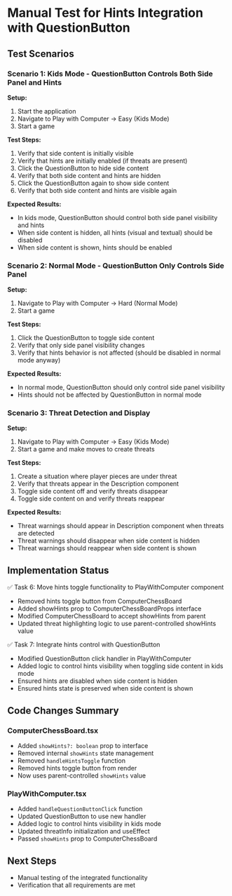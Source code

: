 # Manual Test for Hints Integration with QuestionButton

## Test Scenarios

### Scenario 1: Kids Mode - QuestionButton Controls Both Side Panel and Hints

**Setup:**

1. Start the application
2. Navigate to Play with Computer -> Easy (Kids Mode)
3. Start a game

**Test Steps:**

1. Verify that side content is initially visible
2. Verify that hints are initially enabled (if threats are present)
3. Click the QuestionButton to hide side content
4. Verify that both side content and hints are hidden
5. Click the QuestionButton again to show side content
6. Verify that both side content and hints are visible again

**Expected Results:**

- In kids mode, QuestionButton should control both side panel visibility and hints
- When side content is hidden, all hints (visual and textual) should be disabled
- When side content is shown, hints should be enabled

### Scenario 2: Normal Mode - QuestionButton Only Controls Side Panel

**Setup:**

1. Navigate to Play with Computer -> Hard (Normal Mode)
2. Start a game

**Test Steps:**

1. Click the QuestionButton to toggle side content
2. Verify that only side panel visibility changes
3. Verify that hints behavior is not affected (should be disabled in normal mode anyway)

**Expected Results:**

- In normal mode, QuestionButton should only control side panel visibility
- Hints should not be affected by QuestionButton in normal mode

### Scenario 3: Threat Detection and Display

**Setup:**

1. Navigate to Play with Computer -> Easy (Kids Mode)
2. Start a game and make moves to create threats

**Test Steps:**

1. Create a situation where player pieces are under threat
2. Verify that threats appear in the Description component
3. Toggle side content off and verify threats disappear
4. Toggle side content on and verify threats reappear

**Expected Results:**

- Threat warnings should appear in Description component when threats are detected
- Threat warnings should disappear when side content is hidden
- Threat warnings should reappear when side content is shown

## Implementation Status

✅ Task 6: Move hints toggle functionality to PlayWithComputer component

- Removed hints toggle button from ComputerChessBoard
- Added showHints prop to ComputerChessBoardProps interface
- Modified ComputerChessBoard to accept showHints from parent
- Updated threat highlighting logic to use parent-controlled showHints value

✅ Task 7: Integrate hints control with QuestionButton

- Modified QuestionButton click handler in PlayWithComputer
- Added logic to control hints visibility when toggling side content in kids mode
- Ensured hints are disabled when side content is hidden
- Ensured hints state is preserved when side content is shown

## Code Changes Summary

### ComputerChessBoard.tsx

- Added `showHints?: boolean` prop to interface
- Removed internal `showHints` state management
- Removed `handleHintsToggle` function
- Removed hints toggle button from render
- Now uses parent-controlled `showHints` value

### PlayWithComputer.tsx

- Added `handleQuestionButtonClick` function
- Updated QuestionButton to use new handler
- Added logic to control hints visibility in kids mode
- Updated threatInfo initialization and useEffect
- Passed `showHints` prop to ComputerChessBoard

## Next Steps

- Manual testing of the integrated functionality
- Verification that all requirements are met
